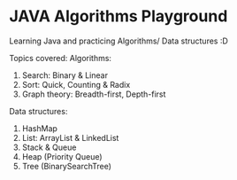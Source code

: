 # JAVA Algorithms Playground

Learning Java and practicing Algorithms/ Data structures :D

Topics covered:
Algorithms:
1. Search: Binary & Linear 
2. Sort: Quick, Counting & Radix
3. Graph theory: Breadth-first, Depth-first

Data structures:
1. HashMap
2. List: ArrayList & LinkedList
3. Stack & Queue
4. Heap (Priority Queue)
5. Tree (BinarySearchTree)

